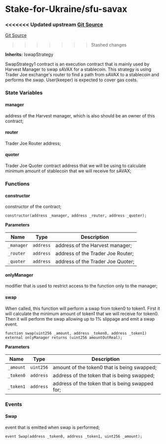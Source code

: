 # Stake-for-Ukraine/sfu-savax

### <<<<<<< Updated upstream [Git Source](https://github.com/Stake-for-Ukraine/sfu-savax/blob/eca56343487ca867355097dbb6758c96361fe876/src/strategies/SwapStrategy1.sol)

[Git Source](https://github.com/Stake-for-Ukraine/sfu-savax/blob/855c70d84d498aafbcd341621f3e2d0d874da8ba/src/strategies/SwapStrategy1.sol)

> > > > > > > Stashed changes

**Inherits:** IswapStrategy

SwapStrategy1 contract is an execution contract that is mainly used by Harvest Manager to swap sAVAX for a stablecoin. This strategy is using Trader Joe exchange's router to find a path from sAVAX to a stablecoin and performs the swap. User(keeper) is expected to cover gas costs.

### State Variables

#### manager

address of the Harvest manager, which is also should be an owner of this contract;

#### router

Trader Joe Router address;

#### quoter

Trader Joe Quoter contract address that we will be using to calculate minimum amount of stablecoin that we will receive for sAVAX;

### Functions

#### constructor

constructor of the contract;

```
constructor(address _manager, address _router, address _quoter);
```

**Parameters**

| Name       | Type      | Description                       |
| ---------- | --------- | --------------------------------- |
| `_manager` | `address` | address of the Harvest manager;   |
| `_router`  | `address` | address of the Trader Joe Router; |
| `_quoter`  | `address` | address of the Trader Joe Quoter; |

#### onlyManager

modifier that is used to restrict access to the function only to the manager;

#### swap

When called, this function will perform a swap from token0 to token1. First it will calculate the minimum amount of token1 that we will receive for token0. Then it will perform the swap allowing up to 1% slippage and emit a swap event.

```
function swap(uint256 _amount, address _token0, address _token1) external onlyManager returns (uint256 amountOutReal);
```

**Parameters**

| Name      | Type      | Description                                     |
| --------- | --------- | ----------------------------------------------- |
| `_amount` | `uint256` | amount of the token0 that is being swapped;     |
| `_token0` | `address` | address of the token that is being swapped;     |
| `_token1` | `address` | address of the token that is being swapped for; |

### Events

#### Swap

event that is emitted when swap is performed;

```
event Swap(address _token0, address _token1, uint256 _amount);
```
